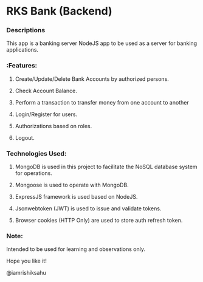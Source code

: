 # RKS Bank (Backend)

### Descriptions
This app is a banking server NodeJS app to be used as a server for banking applications.

### :Features:
1. Create/Update/Delete Bank Accounts by authorized persons.

2. Check Account Balance.

3. Perform a transaction to transfer money from one account to another

4. Login/Register for users.

5. Authorizations based on roles.

6. Logout.

### Technologies Used:
1. MongoDB is used in this project to facilitate the NoSQL database system for operations.

2. Mongoose is used to operate with MongoDB.

3. ExpressJS framework is used based on NodeJS.

4. Jsonwebtoken (JWT) is used to issue and validate tokens.

6. Browser cookies (HTTP Only) are used to store auth refresh token.

### Note:
Intended to be used for learning and observations only.

Hope you like it!


@iamrishiksahu

